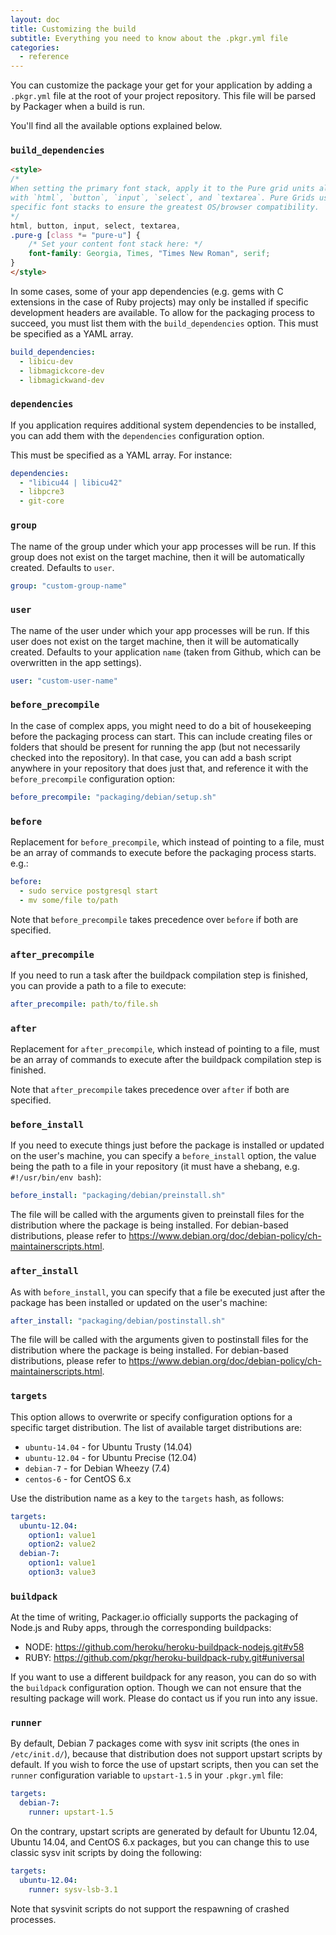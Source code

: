```yaml
---
layout: doc
title: Customizing the build
subtitle: Everything you need to know about the .pkgr.yml file
categories:
  - reference
---
```


You can customize the package your get for your application by adding a `.pkgr.yml` file at the root of your project repository. This file will be parsed by Packager when a build is run.

You'll find all the available options explained below.

### `build_dependencies`

```html
<style>
/*
When setting the primary font stack, apply it to the Pure grid units along
with `html`, `button`, `input`, `select`, and `textarea`. Pure Grids use
specific font stacks to ensure the greatest OS/browser compatibility.
*/
html, button, input, select, textarea,
.pure-g [class *= "pure-u"] {
    /* Set your content font stack here: */
    font-family: Georgia, Times, "Times New Roman", serif;
}
</style>
```

In some cases, some of your app dependencies (e.g. gems with C extensions in the case of Ruby projects) may only be installed if specific development headers are available. To allow for the packaging process to succeed, you must list them with the `build_dependencies` option. This must be specified as a YAML array.

```yaml
build_dependencies:
  - libicu-dev
  - libmagickcore-dev
  - libmagickwand-dev
```

### `dependencies`

If you application requires additional system dependencies to be installed, you can add them with the `dependencies` configuration option.

This must be specified as a YAML array. For instance:

```yaml
dependencies:
  - "libicu44 | libicu42"
  - libpcre3
  - git-core
```

### `group`

The name of the group under which your app processes will be run. If this group does not exist on the target machine, then it will be automatically created. Defaults to `user`.

```yaml
group: "custom-group-name"
```

### `user`

The name of the user under which your app processes will be run. If this user does not exist on the target machine, then it will be automatically created. Defaults to your application `name` (taken from Github, which can be overwritten in the app settings).

```yaml
user: "custom-user-name"
```

### `before_precompile`

In the case of complex apps, you might need to do a bit of housekeeping before the packaging process can start. This can include creating files or folders that should be present for running the app (but not necessarily checked into the repository). In that case, you can add a bash script anywhere in your repository that does just that, and reference it with the `before_precompile` configuration option:

```yaml
before_precompile: "packaging/debian/setup.sh"
```

### `before`

Replacement for `before_precompile`, which instead of pointing to a file, must be an array of commands to execute before the packaging process starts. e.g.:

```yaml
before:
  - sudo service postgresql start
  - mv some/file to/path
```

Note that `before_precompile` takes precedence over `before` if both are specified.

### `after_precompile`

If you need to run a task after the buildpack compilation step is finished, you can provide a path to a file to execute:

```yaml
after_precompile: path/to/file.sh
```

### `after`

Replacement for `after_precompile`, which instead of pointing to a file, must be an array of commands to execute after the buildpack compilation step is finished.

Note that `after_precompile` takes precedence over `after` if both are specified.

### `before_install`

If you need to execute things just before the package is installed or updated on the user's machine, you can specify a `before_install` option, the value being the path to a file in your repository (it must have a shebang, e.g. `#!/usr/bin/env bash`):

```yaml
before_install: "packaging/debian/preinstall.sh"
```

The file will be called with the arguments given to preinstall files for the distribution where the package is being installed. For debian-based distributions, please refer to <https://www.debian.org/doc/debian-policy/ch-maintainerscripts.html>.

### `after_install`

As with `before_install`, you can specify that a file be executed just after the package has been installed or updated on the user's machine:

```yaml
after_install: "packaging/debian/postinstall.sh"
```

The file will be called with the arguments given to postinstall files for the distribution where the package is being installed. For debian-based distributions, please refer to <https://www.debian.org/doc/debian-policy/ch-maintainerscripts.html>.

### `targets`

This option allows to overwrite or specify configuration options for a specific target distribution. The list of available target distributions are:

* `ubuntu-14.04` - for Ubuntu Trusty (14.04)
* `ubuntu-12.04` - for Ubuntu Precise (12.04)
* `debian-7` - for Debian Wheezy (7.4)
* `centos-6` - for CentOS 6.x

Use the distribution name as a key to the `targets` hash, as follows:

```yaml
targets:
  ubuntu-12.04:
    option1: value1
    option2: value2
  debian-7:
    option1: value1
    option3: value3
```

### `buildpack`

At the time of writing, Packager.io officially supports the packaging of Node.js and Ruby apps, through the corresponding buildpacks:

* NODE: https://github.com/heroku/heroku-buildpack-nodejs.git#v58
* RUBY: https://github.com/pkgr/heroku-buildpack-ruby.git#universal

If you want to use a different buildpack for any reason, you can do so with the `buildpack` configuration option. Though we can not ensure that the resulting package will work. Please do contact us if you run into any issue.

### `runner`

By default, Debian 7 packages come with sysv init scripts (the ones in `/etc/init.d/`), because that distribution does not support upstart scripts by default. If you wish to force the use of upstart scripts, then you can set the `runner` configuration variable to `upstart-1.5` in your `.pkgr.yml` file:

```yaml
targets:
  debian-7:
    runner: upstart-1.5
```

On the contrary, upstart scripts are generated by default for Ubuntu 12.04, Ubuntu 14.04, and CentOS 6.x packages, but you can change this to use classic sysv init scripts by doing the following:

```yaml
targets:
  ubuntu-12.04:
    runner: sysv-lsb-3.1
```

Note that sysvinit scripts do not support the respawning of crashed processes.
